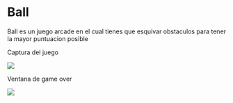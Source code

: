 # Ball
<p>Ball es un juego arcade en el cual tienes que esquivar obstaculos para tener la mayor puntuacion posible</p>
<p>Captura del juego</p>
<img src=https://github.com/ERICK-DANIEL/PygameBall/assets/146472894/17760e5d-0a96-428a-90fb-7e22d2aa490e>

<p>Ventana de game over</p>
<img src=https://github.com/ERICK-DANIEL/PygameBall/assets/146472894/dffaf703-e074-46b2-8774-83b5d84e6b5e>
